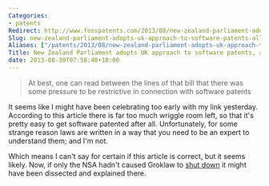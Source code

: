 ```yaml
---
Categories:
- patents
Redirect: http://www.fosspatents.com/2013/08/new-zealand-parliament-adopts-uk.html
Slug: new-zealand-parliament-adopts-uk-approach-to-software-patents-allows-broad-swaths-of-them
Aliases: ["/patents/2013/08/new-zealand-parliament-adopts-uk-approach-to-software-patents-allows-broad-swaths-of-them/"]
Title: New Zealand Parliament adopts UK approach to software patents, allows broad swaths of them
date: 2013-08-30T07:58:40+10:00
---
```


> At best, one can read between the lines of that bill that there was some pressure to be restrictive in connection with software patents</p>

It seems like I might have been celebrating too early with my link yesterday. According to this article there is far too much wriggle room left, so that it's pretty easy to get software patented after all. Unfortunately, for some strange reason laws are written in a way that you need to be an expert to understand them; and I'm not.

Which means I can't say for certain if this article is correct, but it seems likely. Now, if only the NSA hadn't caused Groklaw to [shut down](http://www.groklaw.net/article.php?story=20130818120421175) it might have been dissected and explained there.
